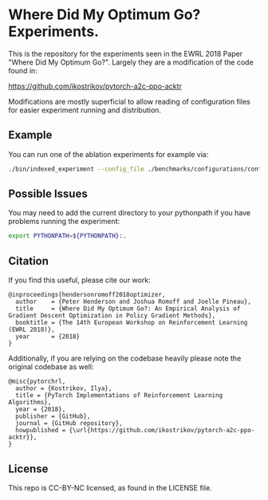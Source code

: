 # Where Did My Optimum Go? Experiments.

This is the repository for the experiments seen in the EWRL 2018 Paper "Where Did My Optimum Go?". Largely they are a modification of the code found in:

https://github.com/ikostrikov/pytorch-a2c-ppo-acktr

Modifications are mostly superficial to allow reading of configuration files for easier experiment running and distribution.

## Example 

You can run one of the ablation experiments for example via:

```bash
./bin/indexed_experiment --config_file ./benchmarks/configurations/continuous/a2c/continuous_suite.json --run_index 0 --ablation_config ./benchmarks/configurations/papers/hendersonromoff2018optimizer/ablation/sgd/momentum.json
```

## Possible Issues

You may need to add the current directory to your pythonpath if you have problems running the experiment:

```bash
export PYTHONPATH=${PYTHONPATH}:.
```

## Citation

If you find this useful, please cite our work:


```
@inproceedings{hendersonromoff2018optimizer,
  author    = {Peter Henderson and Joshua Romoff and Joelle Pineau},
  title     = {Where Did My Optimum Go?: An Empirical Analysis of Gradient Descent Optimization in Policy Gradient Methods},
  booktitle = {The 14th European Workshop on Reinforcement Learning (EWRL 2018)},
  year      = {2018}
}

```

Additionally, if you are relying on the codebase heavily please note the original codebase as well:

```
@misc{pytorchrl,
  author = {Kostrikov, Ilya},
  title = {PyTorch Implementations of Reinforcement Learning Algorithms},
  year = {2018},
  publisher = {GitHub},
  journal = {GitHub repository},
  howpublished = {\url{https://github.com/ikostrikov/pytorch-a2c-ppo-acktr}},
}
```

## License
This repo is CC-BY-NC licensed, as found in the LICENSE file.
